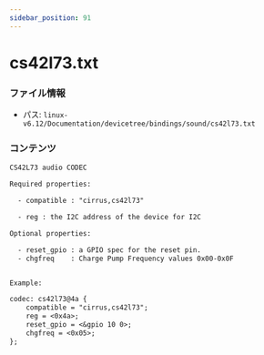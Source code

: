 ```yaml
---
sidebar_position: 91
---
```

# cs42l73.txt

### ファイル情報

- パス: `linux-v6.12/Documentation/devicetree/bindings/sound/cs42l73.txt`

### コンテンツ

```txt
CS42L73 audio CODEC

Required properties:

  - compatible : "cirrus,cs42l73"

  - reg : the I2C address of the device for I2C

Optional properties:

  - reset_gpio : a GPIO spec for the reset pin.
  - chgfreq    : Charge Pump Frequency values 0x00-0x0F


Example:

codec: cs42l73@4a {
	compatible = "cirrus,cs42l73";
	reg = <0x4a>;
	reset_gpio = <&gpio 10 0>;
	chgfreq = <0x05>;
};

```

